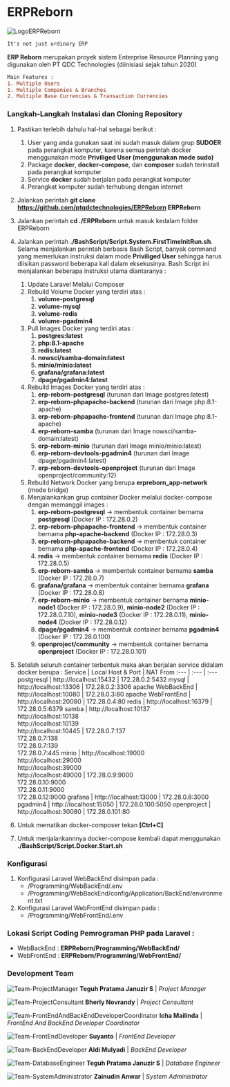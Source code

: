 # ERPReborn

![LogoERPReborn](https://i.ibb.co/fnL12cm/Logo-Phoenix.png)


```diff
It's not just ordinary ERP
```

**ERP Reborn** merupakan proyek sistem Enterprise Resource Planning yang digunakan oleh PT QDC Technologies (diinisiasi sejak tahun 2020)

```diff
Main Features :
1. Multiple Users
1. Multiple Companies & Branches
2. Multiple Base Currencies & Transaction Currencies
```

<h3>Langkah-Langkah Instalasi dan Cloning Repository</h3>

1. Pastikan terlebih dahulu hal-hal sebagai berikut :
   1. User yang anda gunakan saat ini sudah masuk dalam grup **SUDOER** pada perangkat komputer, karena semua perintah docker menggunakan mode **Priviliged User (menggunakan mode sudo)**
   2. Package **docker**, **docker-compose**, dan **composer** sudah terinstall pada perangkat komputer
   3. Service **docker** sudah berjalan pada perangkat komputer
   4. Perangkat komputer sudah terhubung dengan internet

2. Jalankan perintah **git clone https://github.com/ptqdctechnologies/ERPReborn ERPReborn**

3. Jalankan perintah **cd ./ERPReborn** untuk masuk kedalam folder ERPReborn

4. Jalankan perintah **./BashScript/Script.System.FirstTimeInitRun.sh**. Selama menjalankan perintah berbasis Bash Script, banyak command yang memerlukan instruksi dalam mode **Priviliged User** sehingga harus diisikan password beberapa kali dalam eksekusinya. Bash Script ini menjalankan beberapa instruksi utama diantaranya :
   1. Update Laravel Melalui Composer
   2. Rebuild Volume Docker yang terdiri atas :
      1. **volume-postgresql**
      2. **volume-mysql**
      3. **volume-redis**
      4. **volume-pgadmin4**
   3. Pull Images Docker yang terdiri atas :
      1. **postgres:latest**
      2. **php:8.1-apache**
      3. **redis:latest**
      4. **nowsci/samba-domain:latest**
      5. **minio/minio:latest**
      6. **grafana/grafana:latest**
      7. **dpage/pgadmin4:latest**
   4. Rebuild Images Docker yang terdiri atas :
      1. **erp-reborn-postgresql** (turunan dari Image postgres:latest)
      2. **erp-reborn-phpapache-backend** (turunan dari Image php:8.1-apache)
      3. **erp-reborn-phpapache-frontend** (turunan dari Image php:8.1-apache)
      4. **erp-reborn-samba** (turunan dari Image nowsci/samba-domain:latest)
      5. **erp-reborn-minio** (turunan dari Image minio/minio:latest)
      6. **erp-reborn-devtools-pgadmin4** (turunan dari Image dpage/pgadmin4:latest)
      7. **erp-reborn-devtools-openproject** (turunan dari Image openproject/community:12)
   5. Rebuild Network Docker yang berupa **erpreborn_app-network** (mode bridge)
   6. Menjalankankan grup container Docker melalui docker-compose dengan memanggil images :
      1. **erp-reborn-postgresql** &rarr; membentuk container bernama **postgresql** (Docker IP : 172.28.0.2)
      2. **erp-reborn-phpapache-frontend** &rarr; membentuk container bernama **php-apache-backend** (Docker IP : 172.28.0.3)
      3. **erp-reborn-phpapache-backend** &rarr; membentuk container bernama **php-apache-frontend** (Docker IP : 172.28.0.4)
      4. **redis** &rarr; membentuk container bernama **redis** (Docker IP : 172.28.0.5)
      5. **erp-reborn-samba** &rarr; membentuk container bernama **samba** (Docker IP : 172.28.0.7)
      6. **grafana/grafana** &rarr; membentuk container bernama **grafana** (Docker IP : 172.28.0.8)
      7. **erp-reborn-minio** &rarr; membentuk container bernama **minio-node1** (Docker IP : 172.28.0.9), **minio-node2** (Docker IP : 172.28.0.7.10), **minio-node3** (Docker IP : 172.28.0.11), **minio-node4** (Docker IP : 172.28.0.12)
      8. **dpage/pgadmin4** &rarr; membentuk container bernama **pgadmin4** (Docker IP : 172.28.0.100)
      9. **openproject/community** &rarr; membentuk container bernama **openproject** (Docker IP : 172.28.0.101)
      
5. Setelah seluruh container terbentuk maka akan berjalan service didalam docker berupa :
   Service | Local Host & Port | NAT From
   :--- | :--- | :---
   postgresql | http://localhost:15432 | 172.28.0.2:5432
   mysql | http://localhost:13306 | 172.28.0.2:3306
   apache WebBackEnd | http://localhost:10080 | 172.28.0.3:80
   apache WebFrontEnd | http://localhost:20080 | 172.28.0.4:80
   redis | http://localhost:16379 | 172.28.0.5:6379
   samba | http://localhost:10137<br />http://localhost:10138<br />http://localhost:10139<br />http://localhost:10445 | 172.28.0.7:137<br />172.28.0.7:138<br />172.28.0.7:139<br />172.28.0.7:445
   minio | http://localhost:19000<br />http://localhost:29000<br />http://localhost:39000<br />http://localhost:49000 | 172.28.0.9:9000<br />172.28.0.10:9000<br />172.28.0.11:9000<br />172.28.0.12:9000
   grafana | http://localhost:13000 | 172.28.0.8:3000
   pgadmin4 | http://localhost:15050 | 172.28.0.100:5050
   openproject | http://localhost:30080 | 172.28.0.101:80
   
6. Untuk mematikan docker-composer tekan **[Ctrl+C]**

7. Untuk menjalankannnya docker-compose kembali dapat menggunakan **./BashScript/Script.Docker.Start.sh**

<h3>Konfigurasi</h3>

1. Konfigurasi Laravel WebBackEnd disimpan pada :
   - <BASE DIRECTORY>/Programming/WebBackEnd/.env
   - <BASE DIRECTORY>/Programming/WebBackEnd/config/Application/BackEnd/environment.txt
2. Konfigurasi Laravel WebFrontEnd disimpan pada :
   - <BASE DIRECTORY>/Programming/WebFrontEnd/.env

<h3>Lokasi Script Coding Pemrograman PHP pada Laravel :</h3>

   - WebBackEnd : **ERPReborn/Programming/WebBackEnd/**
   - WebFrontEnd : **ERPReborn/Programming/WebFrontEnd/**
 
<h3>Development Team</h3>
   
![Team-ProjectManager](https://i.ibb.co/LdBfhDH/Teguh-Pratama-Januzir-S.jpg)
**Teguh Pratama Januzir S** | <em>Project Manager</em>
   
![Team-ProjectConsultant](https://i.ibb.co/f48Hppb/Team-Bherly-Novrandy.jpg)
**Bherly Novrandy** | <em>Project Consultant</em>

![Team-FrontEndAndBackEndDeveloperCoordinator](https://i.ibb.co/WtK1wky/Team-Icha-Mailinda.jpg)
**Icha Mailinda** | <em>FrontEnd And BackEnd Developer Coordinator</em>

![Team-FrontEndDeveloper](https://i.ibb.co/RyRHf8f/Team-Suyanto.jpg)
**Suyanto** | <em>FrontEnd Developer</em>

![Team-BackEndDeveloper](https://i.ibb.co/ZJ6J72b/Team-Aldi-Mulyadi.jpg)
**Aldi Mulyadi** | <em>BackEnd Developer</em>

![Team-DatabaseEngineer](https://i.ibb.co/LdBfhDH/Teguh-Pratama-Januzir-S.jpg)
**Teguh Pratama Januzir S** | <em>Database Engineer</em>

![Team-SystemAdministrator](https://i.ibb.co/zn7vX0K/Team-Zainudin-Anwar.jpg)
**Zainudin Anwar** | <em>System Administrator</em>
